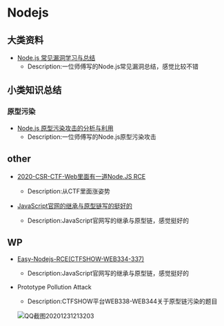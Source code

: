# Nodejs
## 大类资料

- [Node.js 常见漏洞学习与总结](https://xz.aliyun.com/t/7184#toc-3)
  - Description:一位师傅写的Node.js常见漏洞总结，感觉比较不错
## 小类知识总结
### 原型污染

- [Node.js 原型污染攻击的分析与利用](https://xz.aliyun.com/t/4229)
  - Description:一位师傅写的Node.js原型污染攻击

## other

- [2020-CSR-CTF-Web里面有一道Node.JS RCE](https://www.secpulse.com/archives/148890.html)
  - Description:从CTF里面涨姿势

- [JavaScript官网的继承与原型链写的挺好的](https://developer.mozilla.org/zh-CN/docs/Web/JavaScript/Inheritance_and_the_prototype_chain)
  - Description:JavaScript官网写的继承与原型链，感觉挺好的

## WP

- [Easy-Nodejs-RCE(CTFSHOW-WEB334-337)](https://github.com/Stakcery/Web-Security/blob/main/ProgrammingLanguages/Nodejs/data/2020-12-ctfshow-nodejs.md)
  
  - Description:JavaScript官网写的继承与原型链，感觉挺好的
- Prototype Pollution Attack
  
  - Description:CTFSHOW平台WEB338-WEB344关于原型链污染的题目
  
  ![QQ截图20201231213203](H:\MyGIthub\Web-Security\ProgrammingLanguages\Nodejs\data\QQ截图20201231213203.png)